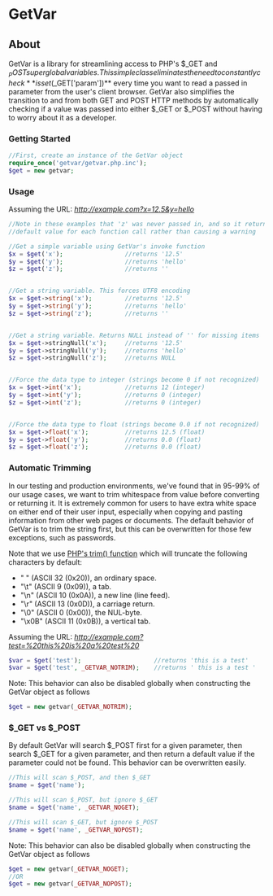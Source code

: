 # GetVar

## About
GetVar is a library for streamlining access to PHP's $_GET and $_POST super
global variables. This simple class eliminates the need to constantly check
**isset($_GET['param'])** every time you want to read a passed in parameter from
the user's client browser. GetVar also simplifies the transition to and from
both GET and POST HTTP methods by automatically checking if a value was passed
into either $_GET or $_POST without having to worry about it as a developer.


### Getting Started
```php
//First, create an instance of the GetVar object
require_once('getvar/getvar.php.inc');
$get = new getvar;
```

### Usage
Assuming the URL: *http://example.com?x=12.5&y=hello*
```php
//Note in these examples that 'z' was never passed in, and so it returns a
//default value for each function call rather than causing a warning

//Get a simple variable using GetVar's invoke function
$x = $get('x');					//returns '12.5'
$y = $get('y');					//returns 'hello'
$z = $get('z');					//returns ''


//Get a string variable. This forces UTF8 encoding
$x = $get->string('x');			//returns '12.5'
$y = $get->string('y');			//returns 'hello'
$z = $get->string('z');			//returns ''


//Get a string variable. Returns NULL instead of '' for missing items
$x = $get->stringNull('x');		//returns '12.5'
$y = $get->stringNull('y');		//returns 'hello'
$z = $get->stringNull('z');		//returns NULL


//Force the data type to integer (strings become 0 if not recognized)
$x = $get->int('x');			//returns 12 (integer)
$y = $get->int('y');			//returns 0 (integer)
$z = $get->int('z');			//returns 0 (integer)


//Force the data type to float (strings become 0.0 if not recognized)
$x = $get->float('x');			//returns 12.5 (float)
$y = $get->float('y');			//returns 0.0 (float)
$z = $get->float('z');			//returns 0.0 (float)
```


### Automatic Trimming
In our testing and production environments, we've found that in 95-99% of our
usage cases, we want to trim whitespace from value before converting or
returning it. It is extremely common for users to have extra white space on
either end of their user input, especially when copying and pasting information
from other web pages or documents. The default behavior of GetVar is to trim
the string first, but this can be overwritten for those few exceptions, such as
passwords.

Note that we use
[PHP's trim() function](http://php.net/manual/en/function.trim.php)
which will truncate the following characters by default:
* " " (ASCII 32 (0x20)), an ordinary space.
* "\t" (ASCII 9 (0x09)), a tab.
* "\n" (ASCII 10 (0x0A)), a new line (line feed).
* "\r" (ASCII 13 (0x0D)), a carriage return.
* "\0" (ASCII 0 (0x00)), the NUL-byte.
* "\x0B" (ASCII 11 (0x0B)), a vertical tab.

Assuming the URL: *http://example.com?test=%20this%20is%20a%20test%20*
```php
$var = $get('test');					//returns 'this is a test'
$var = $get('test', _GETVAR_NOTRIM);	//returns ' this is a test '
```

Note: This behavior can also be disabled globally when constructing the GetVar
object as follows
```php
$get = new getvar(_GETVAR_NOTRIM);
```


### $_GET vs $_POST
By default GetVar will search $_POST first for a given parameter, then search
$_GET for a given parameter, and then return a default value if the parameter
could not be found. This behavior can be overwritten easily.

```php
//This will scan $_POST, and then $_GET
$name = $get('name');

//This will scan $_POST, but ignore $_GET
$name = $get('name', _GETVAR_NOGET);

//This will scan $_GET, but ignore $_POST
$name = $get('name', _GETVAR_NOPOST);
```

Note: This behavior can also be disabled globally when constructing the GetVar
object as follows
```php
$get = new getvar(_GETVAR_NOGET);
//OR
$get = new getvar(_GETVAR_NOPOST);
```
